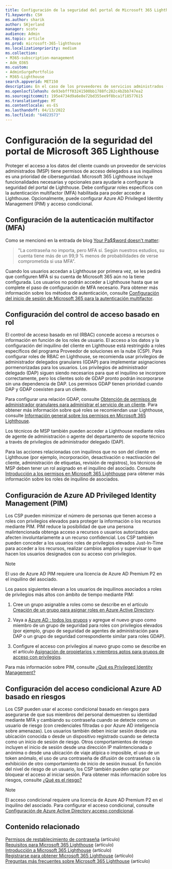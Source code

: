 ```yaml
---
title: Configuración de la seguridad del portal de Microsoft 365 Lighthouse
f1.keywords: CSH
ms.author: sharik
author: SKjerland
manager: scotv
audience: Admin
ms.topic: article
ms.prod: microsoft-365-lighthouse
ms.localizationpriority: medium
ms.collection:
- M365-subscription-management
- Adm_O365
ms.custom:
- AdminSurgePortfolio
- M365-Lighthouse
search.appverid: MET150
description: En el caso de los proveedores de servicios administrados (MSP) que usan Microsoft 365 Lighthouse, obtenga información sobre cómo configurar la seguridad del portal.
ms.openlocfilehash: de93ebfff03241500bb1788fc282c4b2bb747ea2
ms.sourcegitcommit: 195e4734d9a6e8e72bd355ee9f8bca1f18577615
ms.translationtype: MT
ms.contentlocale: es-ES
ms.lasthandoff: 04/13/2022
ms.locfileid: "64823573"
---
```

# <a name="configure-microsoft-365-lighthouse-portal-security"></a>Configuración de la seguridad del portal de Microsoft 365 Lighthouse

Proteger el acceso a los datos del cliente cuando un proveedor de servicios administrados (MSP) tiene permisos de acceso delegados a sus inquilinos es una prioridad de ciberseguridad. Microsoft 365 Lighthouse incluye funcionalidades necesarias y opcionales para ayudarle a configurar la seguridad del portal de Lighthouse. Debe configurar roles específicos con la autenticación multifactor (MFA) habilitada para poder acceder a Lighthouse. Opcionalmente, puede configurar Azure AD Privileged Identity Management (PIM) y acceso condicional.

## <a name="set-up-multifactor-authentication-mfa"></a>Configuración de la autenticación multifactor (MFA)

Como se mencionó en la entrada de blog [Your Pa$$word doesn't matter](https://techcommunity.microsoft.com/t5/azure-active-directory-identity/your-pa-word-doesn-t-matter/ba-p/731984):

> "La contraseña no importa, pero MFA sí. Según nuestros estudios, su cuenta tiene más de un 99,9 % menos de probabilidades de verse comprometida si usa MFA".

Cuando los usuarios accedan a Lighthouse por primera vez, se les pedirá que configuren MFA si su cuenta de Microsoft 365 aún no la tiene configurada. Los usuarios no podrán acceder a Lighthouse hasta que se complete el paso de configuración de MFA necesario. Para obtener más información sobre los métodos de autenticación, consulte [Configuración del inicio de sesión de Microsoft 365 para la autenticación multifactor](https://support.microsoft.com/office/ace1d096-61e5-449b-a875-58eb3d74de14).

## <a name="set-up-role-based-access-control"></a>Configuración del control de acceso basado en rol

El control de acceso basado en rol (RBAC) concede acceso a recursos o información en función de los roles de usuario. El acceso a los datos y la configuración del inquilino del cliente en Lighthouse está restringido a roles específicos del programa Proveedor de soluciones en la nube (CSP). Para configurar roles de RBAC en Lighthouse, se recomienda usar privilegios de administrador delegados granulares (GDAP) para implementar asignaciones pormenorizadas para los usuarios. Los privilegios de administrador delegado (DAP) siguen siendo necesarios para que el inquilino se incorpore correctamente, pero los clientes solo de GDAP pronto podrán incorporarse sin una dependencia de DAP. Los permisos GDAP tienen prioridad cuando DAP y GDAP coexisten para un cliente.

Para configurar una relación GDAP, consulte [Obtención de permisos de administrador granulares para administrar el servicio de un cliente](/partner-center/gdap-obtain-admin-permissions-to-manage-customer). Para obtener más información sobre qué roles se recomiendan usar Lighthouse, consulte [Información general sobre los permisos en Microsoft 365 Lighthouse](m365-lighthouse-overview-of-permissions.md).

Los técnicos de MSP también pueden acceder a Lighthouse mediante roles de agente de administración o agente del departamento de soporte técnico a través de privilegios de administrador delegado (DAP).

Para las acciones relacionadas con inquilinos que no son del cliente en Lighthouse (por ejemplo, incorporación, desactivación o reactivación del cliente, administración de etiquetas, revisión de registros), los técnicos de MSP deben tener un rol asignado en el inquilino del asociado. Consulte [Introducción a los permisos en Microsoft 365 Lighthouse](m365-lighthouse-overview-of-permissions.md) para obtener más información sobre los roles de inquilino de asociados.

## <a name="set-up-azure-ad-privileged-identity-management-pim"></a>Configuración de Azure AD Privileged Identity Management (PIM)

Los CSP pueden minimizar el número de personas que tienen acceso a roles con privilegios elevados para proteger la información o los recursos mediante PIM. PIM reduce la posibilidad de que una persona malintencionada obtenga acceso a recursos o usuarios autorizados que afecten involuntariamente a un recurso confidencial. Los CSP también pueden conceder a los usuarios roles de privilegios elevados Just-In-Time para acceder a los recursos, realizar cambios amplios y supervisar lo que hacen los usuarios designados con su acceso con privilegios.

> [!NOTE]
> El uso de Azure AD PIM requiere una licencia de Azure AD Premium P2 en el inquilino del asociado.

Los pasos siguientes elevan a los usuarios de inquilinos asociados a roles de privilegios más altos con ámbito de tiempo mediante PIM:

1. Cree un grupo asignable a roles como se describe en el artículo [Creación de un grupo para asignar roles en Azure Active Directory](/azure/active-directory/roles/groups-create-eligible).

2. Vaya a [Azure AD : todos los grupos](https://portal.azure.com/#blade/Microsoft_AAD_IAM/GroupsManagementMenuBlade/AllGroups) y agregue el nuevo grupo como miembro de un grupo de seguridad para roles con privilegios elevados (por ejemplo, grupo de seguridad de agentes de administración para DAP o un grupo de seguridad correspondiente similar para roles GDAP).

3. Configure el acceso con privilegios al nuevo grupo como se describe en el artículo [Asignación de propietarios y miembros aptos para grupos de acceso con privilegios](/azure/active-directory/privileged-identity-management/groups-assign-member-owner).

Para más información sobre PIM, consulte [¿Qué es Privileged Identity Management?](/azure/active-directory/privileged-identity-management/pim-configure)

## <a name="set-up-risk-based-azure-ad-conditional-access"></a>Configuración del acceso condicional Azure AD basado en riesgos

Los CSP pueden usar el acceso condicional basado en riesgos para asegurarse de que sus miembros del personal demuestren su identidad mediante MFA y cambiando su contraseña cuando se detecte como un usuario de riesgo (con credenciales filtradas o por Azure AD inteligencia sobre amenazas). Los usuarios también deben iniciar sesión desde una ubicación conocida o desde un dispositivo registrado cuando se detecta como un inicio de sesión de riesgo. Otros comportamientos de riesgo incluyen el inicio de sesión desde una dirección IP malintencionada o anónima o desde una ubicación de viaje atípica o imposible, el uso de un token anómalo, el uso de una contraseña de difusión de contraseñas o la exhibición de otro comportamiento de inicio de sesión inusual. En función del nivel de riesgo de un usuario, los CSP también pueden optar por bloquear el acceso al iniciar sesión. Para obtener más información sobre los riesgos, consulte [¿Qué es el riesgo?](/azure/active-directory/identity-protection/concept-identity-protection-risks)

> [!NOTE]
> El acceso condicional requiere una licencia de Azure AD Premium P2 en el inquilino del asociado. Para configurar el acceso condicional, consulte [Configuración de Azure Active Directory acceso condicional](/appcenter/general/configuring-aad-conditional-access).

## <a name="related-content"></a>Contenido relacionado

[Permisos de restablecimiento de contraseña](/azure/active-directory/roles/permissions-reference#password-reset-permissions) (artículo)\
[Requisitos para Microsoft 365 Lighthouse](m365-lighthouse-requirements.md) (artículo)\
[Introducción a Microsoft 365 Lighthouse](m365-lighthouse-overview.md) (artículo)\
[Registrarse para obtener Microsoft 365 Lighthouse](m365-lighthouse-sign-up.md) (artículo)\
[Preguntas más frecuentes sobre Microsoft 365 Lighthouse](m365-lighthouse-faq.yml) (artículo)